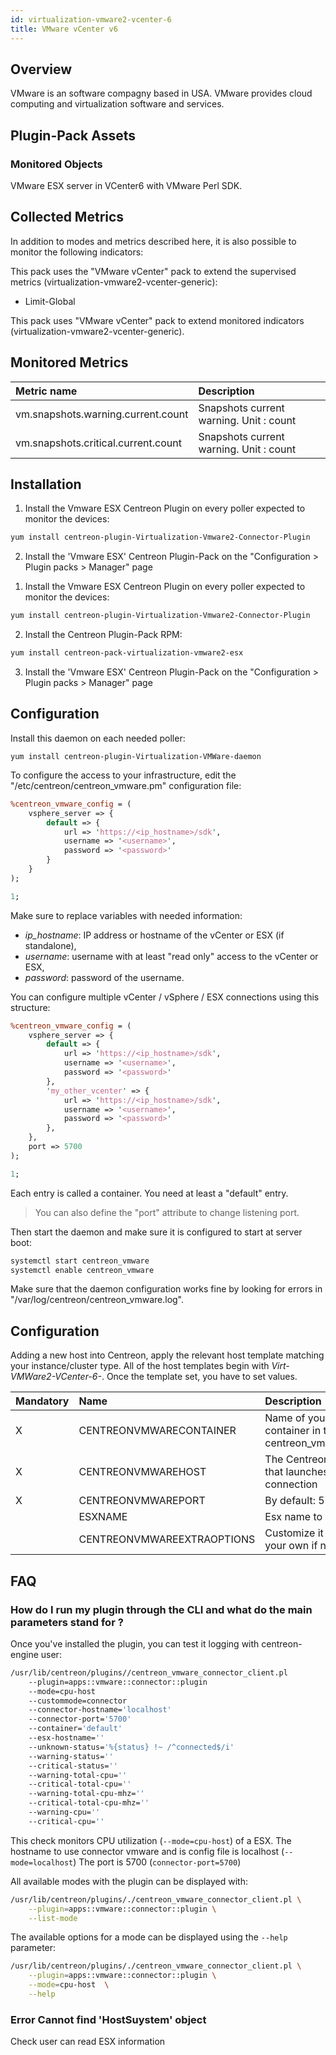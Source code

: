 ```yaml
---
id: virtualization-vmware2-vcenter-6
title: VMware vCenter v6
---
```

## Overview

VMware is an software compagny based in USA. VMware provides cloud computing and virtualization software and services.

## Plugin-Pack Assets

### Monitored Objects

VMware ESX server in VCenter6 with VMware Perl SDK.

## Collected Metrics

In addition to modes and metrics described here, it is also possible to monitor the following indicators: 

This pack uses the "VMware vCenter" pack to extend the supervised metrics (virtualization-vmware2-vcenter-generic): 

* Limit-Global

This pack uses "VMware vCenter" pack to extend monitored indicators (virtualization-vmware2-vcenter-generic).

## Monitored Metrics 

<!--Snapshot-->

| Metric name                          | Description                             |
| :----------------------------------- | :-------------------------------------- |
| vm.snapshots.warning.current.count   | Snapshots current warning. Unit : count |
| vm.snapshots.critical.current.count  | Snapshots current warning. Unit : count |

## Installation

<!--DOCUSAURUS_CODE_TABS-->

<!--Online IMP Licence & IT-100 Editions-->

1. Install the Vmware ESX Centreon Plugin on every poller expected to monitor the devices: 

```bash
yum install centreon-plugin-Virtualization-Vmware2-Connector-Plugin
```

2. Install the 'Vmware ESX' Centreon Plugin-Pack on the "Configuration > Plugin packs > Manager" page 

<!--Offline IMP License-->

1. Install the Vmware ESX Centreon Plugin on every poller expected to monitor the devices:

```bash
yum install centreon-plugin-Virtualization-Vmware2-Connector-Plugin
```

2. Install the Centreon Plugin-Pack RPM: 

```bash
yum install centreon-pack-virtualization-vmware2-esx
```

3. Install the 'Vmware ESX' Centreon Plugin-Pack on the "Configuration > Plugin packs > Manager" page 

<!--END_DOCUSAURUS_CODE_TABS-->

## Configuration

Install this daemon on each needed poller:

```yum install centreon-plugin-Virtualization-VMWare-daemon```

To configure the access to your infrastructure, edit the
"/etc/centreon/centreon\_vmware.pm" configuration file:

``` perl
%centreon_vmware_config = (
    vsphere_server => {
        default => {
            url => 'https://<ip_hostname>/sdk',
            username => '<username>',
            password => '<password>'
        }
    }
);

1;
```

Make sure to replace variables with needed information:

- _ip\_hostname_: IP address or hostname of the vCenter or ESX (if standalone),
- _username_: username with at least "read only" access to the vCenter or ESX,
- _password_: password of the username.

You can configure multiple vCenter / vSphere / ESX connections using this
structure:

``` perl
%centreon_vmware_config = (
    vsphere_server => {
        default => {
            url => 'https://<ip_hostname>/sdk',
            username => '<username>',
            password => '<password>'
        },
        'my_other_vcenter' => {
            url => 'https://<ip_hostname>/sdk',
            username => '<username>',
            password => '<password>'
        },
    },
    port => 5700
);

1;
```

Each entry is called a container. You need at least a "default" entry.

> You can also define the "port" attribute to change listening port.

Then start the daemon and make sure it is configured to start at server boot:

``` bash
systemctl start centreon_vmware
systemctl enable centreon_vmware
```

Make sure that the daemon configuration works fine by looking for errors in
"/var/log/centreon/centreon\_vmware.log".

## Configuration

Adding a new host into Centreon, apply the relevant host template matching your instance/cluster type. All of the host templates begin with *Virt-VMWare2-VCenter-6-*. Once the template set, you have to set values.

| Mandatory   | Name                       | Description                                            |
| :---------- | :------------------------- | :----------------------------------------------------- |
| X           | CENTREONVMWARECONTAINER    | Name of your container in the file centreon_vmware.pm  |
| X           | CENTREONVMWAREHOST         | The Centreon server that launches the connection       |
| X           | CENTREONVMWAREPORT         | By default: 5700                                       |
|             | ESXNAME                    | Esx name to use                                        |
|             | CENTREONVMWAREEXTRAOPTIONS | Customize it with your own if needed                   |

## FAQ

### How do I run my plugin through the CLI and what do the main parameters stand for ?

Once you've installed the plugin, you can test it logging with centreon-engine user:

```bash
/usr/lib/centreon/plugins//centreon_vmware_connector_client.pl
	--plugin=apps::vmware::connector::plugin
	--mode=cpu-host
	--custommode=connector
	--connector-hostname='localhost'
	--connector-port='5700'
	--container='default' 
	--esx-hostname=''
	--unknown-status='%{status} !~ /^connected$/i'
	--warning-status=''
	--critical-status=''
	--warning-total-cpu=''
	--critical-total-cpu=''
	--warning-total-cpu-mhz=''
	--critical-total-cpu-mhz=''
	--warning-cpu=''
	--critical-cpu='' 
```

This check monitors CPU utilization (```--mode=cpu-host```) of a ESX. The hostname to use connector vmware and is config file is localhost (```--mode=localhost```) The port is 5700 (```connector-port=5700```)

All available modes with the plugin can be displayed with: 

```bash
/usr/lib/centreon/plugins/./centreon_vmware_connector_client.pl \
    --plugin=apps::vmware::connector::plugin \
    --list-mode
```

The available options for a mode can be displayed using the ```--help``` parameter: 

```bash
/usr/lib/centreon/plugins/./centreon_vmware_connector_client.pl \
    --plugin=apps::vmware::connector::plugin \
    --mode=cpu-host  \
    --help
```

### Error Cannot find 'HostSuystem' object

Check user can read ESX information
